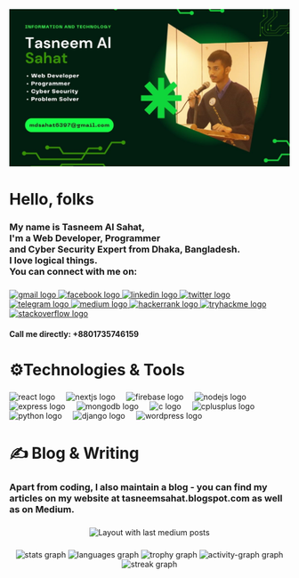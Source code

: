 <div align="center">
  <img  src="https://raw.githubusercontent.com/t4sn33m-s4h4t/t4sn33m-s4h4t/refs/heads/main/bannerImg.jpg"  />
</div>

###

<h1 align="left">Hello, folks</h1>

###

<h3 align="left">My name is Tasneem Al Sahat,<br>I'm a Web Developer, Programmer <br> and Cyber Security Expert from Dhaka, Bangladesh. <br>I love logical things.<br>You can connect with me on:</h3>


###

<div align="left">
  <a href="mdsahat6397@gmail.com" target="_blank">
    <img src="https://img.shields.io/static/v1?message=Gmail&logo=gmail&label=&color=D14836&logoColor=white&labelColor=&style=flat" height="30" alt="gmail logo"  />
  </a>
  <a href="https://www.facebook.com/t4sn33m.s4h4t/" target="_blank">
    <img src="https://img.shields.io/static/v1?message=Facebook&logo=facebook&label=&color=1877F2&logoColor=white&labelColor=&style=flat" height="30" alt="facebook logo"  />
  </a>
  <a href="https://www.linkedin.com/in/tasneem-sahat/" target="_blank">
    <img src="https://img.shields.io/static/v1?message=LinkedIn&logo=linkedin&label=&color=0077B5&logoColor=white&labelColor=&style=flat" height="30" alt="linkedin logo"  />
  </a>
  <a href="https://x.com/TasneemSahat" target="_blank">
    <img src="https://img.shields.io/static/v1?message=Twitter&logo=twitter&label=&color=1DA1F2&logoColor=white&labelColor=&style=flat" height="30" alt="twitter logo"  />
  </a>
  <a href="https://t.me/t4sn33m_s4h4t" target="_blank">
    <img src="https://img.shields.io/static/v1?message=Telegram&logo=telegram&label=&color=2CA5E0&logoColor=white&labelColor=&style=flat" height="30" alt="telegram logo"  />
  </a>
  <a href="https://medium.com/@mdsahat6397" target="_blank">
    <img src="https://img.shields.io/static/v1?message=Medium&logo=medium&label=&color=12100E&logoColor=white&labelColor=&style=flat" height="30" alt="medium logo"  />
  </a>
  <a href="https://www.hackerrank.com/profile/mdsahat6397" target="_blank">
    <img src="https://img.shields.io/static/v1?message=HackerRank&logo=hackerrank&label=&color=2EC866&logoColor=white&labelColor=&style=flat" height="30" alt="hackerrank logo"  />
  </a>
  <a href="https://tryhackme.com/r/p/mdsahat6397" target="_blank">
    <img src="https://img.shields.io/static/v1?message=TryHackMe&logo=tryhackme&label=&color=88cc14&logoColor=white&labelColor=&style=flat" height="30" alt="tryhackme logo"  />
  </a>
  <a href="https://stackoverflow.com/users/15680800/tasneem-sahat" target="_blank">
    <img src="https://img.shields.io/static/v1?message=Stackoverflow&logo=stackoverflow&label=&color=FE7A16&logoColor=white&labelColor=&style=flat" height="30" alt="stackoverflow logo"  />
  </a>
</div>


<h4 align="left">Call me directly: +8801735746159</h4>


###

<h1 align="left">⚙️Technologies & Tools</h1>

###

<div align="left">
  <img src="https://cdn.jsdelivr.net/gh/devicons/devicon/icons/react/react-original.svg" height="55" alt="react logo"  />
  <img width="12" />
  <img src="https://cdn.jsdelivr.net/gh/devicons/devicon/icons/nextjs/nextjs-original.svg" height="55" alt="nextjs logo"  />
  <img width="12" />
  <img src="https://cdn.jsdelivr.net/gh/devicons/devicon/icons/firebase/firebase-plain.svg" height="55" alt="firebase logo"  />
  <img width="12" />
  <img src="https://cdn.jsdelivr.net/gh/devicons/devicon/icons/nodejs/nodejs-original.svg" height="55" alt="nodejs logo"  />
  <img width="12" />
  <img src="https://cdn.jsdelivr.net/gh/devicons/devicon/icons/express/express-original.svg" height="55" alt="express logo"  />
  <img width="12" />
  <img src="https://cdn.jsdelivr.net/gh/devicons/devicon/icons/mongodb/mongodb-original.svg" height="55" alt="mongodb logo"  />
  <img width="12" />
  <img src="https://cdn.jsdelivr.net/gh/devicons/devicon/icons/c/c-original.svg" height="55" alt="c logo"  />
  <img width="12" />
  <img src="https://cdn.jsdelivr.net/gh/devicons/devicon/icons/cplusplus/cplusplus-original.svg" height="55" alt="cplusplus logo"  />
  <img width="12" />
  <img src="https://cdn.jsdelivr.net/gh/devicons/devicon/icons/python/python-original.svg" height="55" alt="python logo"  />
  <img width="12" />
  <img src="https://cdn.jsdelivr.net/gh/devicons/devicon/icons/django/django-plain.svg" height="55" alt="django logo"  />
  <img width="12" />
  <img src="https://cdn.jsdelivr.net/gh/devicons/devicon/icons/wordpress/wordpress-original.svg" height="55" alt="wordpress logo"  />
</div>

###

<h1 align="left">✍ Blog & Writing</h1>

###

<h3 align="left">Apart from coding, I also maintain a blog - you can find my articles on my website at tasneemsahat.blogspot.com as well as on Medium.</h3>

###

<div align="center">
  <img src="https://github-read-medium-git-main.pahlevikun.vercel.app/latest?limit=4&username=mdsahat6397&theme=moltack" alt="Layout with last medium posts"  />
</div>

###

<div align="center">
  <img src="https://github-readme-stats.vercel.app/api?username=t4sn33m-s4h4t&hide_title=false&hide_rank=false&show_icons=false&include_all_commits=true&count_private=true&disable_animations=false&theme=highcontrast&locale=en&hide_border=true&order=1" height="180" alt="stats graph"  />
  <img src="https://github-readme-stats.vercel.app/api/top-langs?username=t4sn33m-s4h4t&locale=en&hide_title=false&layout=compact&card_width=320&langs_count=6&theme=highcontrast&hide_border=true&order=2" height="180" alt="languages graph"  />
  <img src="https://github-profile-trophy.vercel.app?username=t4sn33m-s4h4t&theme=matrix&column=4&row=1&margin-w=8&margin-h=8&no-bg=false&no-frame=true&order=4" height="150" alt="trophy graph"  />
  <img src="https://github-readme-activity-graph.vercel.app/graph?username=t4sn33m-s4h4t&radius=16&theme=high-contrast&area=true&order=5&hide_border=true" height="200" alt="activity-graph graph"  />
  <img src="https://streak-stats.demolab.com?user=t4sn33m-s4h4t&locale=en&mode=weekly&theme=highcontrast&hide_border=true&border_radius=5&date_format=j%20M%5B%20Y%5D&order=3" height="200" alt="streak graph"  />
</div>

###
